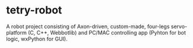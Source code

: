 tetry-robot
===========

A robot project consisting of Axon-driven, custom-made, four-legs servo-platform (C, C++, Webbotlib) and PC/MAC controlling app (Pyhton for bot logic, wxPython for GUI).
